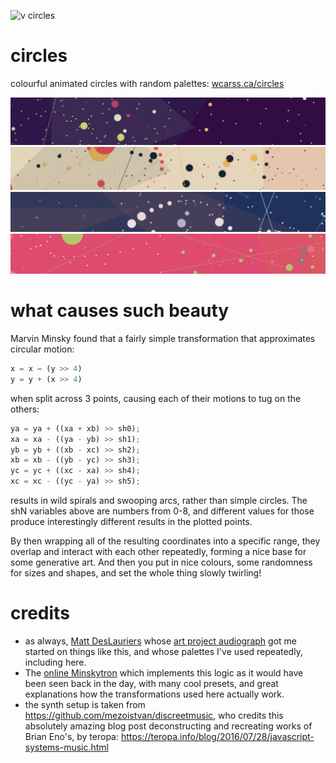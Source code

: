 ![v circles](sample.gif)

# circles

colourful animated circles with random palettes: [wcarss.ca/circles](https://wcarss.ca/circles)

![so colourful](sample_1.png)
![much circle](sample_2.png)
![vv wow](sample_3.png)
![not ellipse](sample_4.png)

# what causes such beauty

Marvin Minsky found that a fairly simple transformation that approximates circular motion:

```js
x = x – (y >> 4)
y = y + (x >> 4)
```

when split across 3 points, causing each of their motions to tug on the others:

```js
ya = ya + ((xa + xb) >> sh0);
xa = xa - ((ya - yb) >> sh1);
yb = yb + ((xb - xc) >> sh2);
xb = xb - ((yb - yc) >> sh3);
yc = yc + ((xc - xa) >> sh4);
xc = xc - ((yc - ya) >> sh5);
```

results in wild spirals and swooping arcs, rather than simple circles. The shN variables above are numbers from 0-8, and different values for those produce interestingly different results in the plotted points.

By then wrapping all of the resulting coordinates into a specific range, they overlap and interact with each other repeatedly, forming a nice base for some generative art. And then you put in nice colours, some randomness for sizes and shapes, and set the whole thing slowly twirling!

# credits

- as always, [Matt DesLauriers](https://www.mattdesl.com/) whose [art project audiograph](https://www.audiograph.xyz/) got me started on things like this, and whose palettes I've used repeatedly, including here.
- The [online Minskytron](https://www.masswerk.at/minskytron/) which implements this logic as it would have been seen back in the day, with many cool presets, and great explanations how the transformations used here actually work.
- the synth setup is taken from https://github.com/mezoistvan/discreetmusic, who credits this absolutely amazing blog post deconstructing and recreating works of Brian Eno's, by teropa: https://teropa.info/blog/2016/07/28/javascript-systems-music.html
